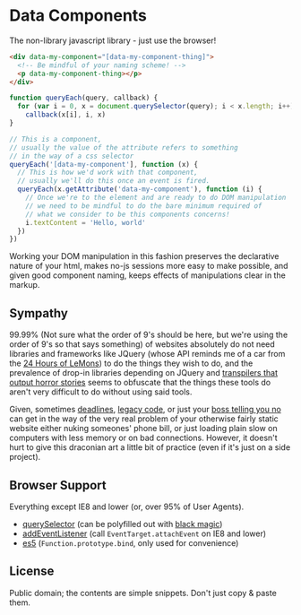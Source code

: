 # Data Components

The non-library javascript library - just use the browser!

```html
<div data-my-component="[data-my-component-thing]">
  <!-- Be mindful of your naming scheme! -->
  <p data-my-component-thing></p>
</div>
```

```js
function queryEach(query, callback) {
  for (var i = 0, x = document.querySelector(query); i < x.length; i++)
    callback(x[i], i, x)
}

// This is a component, 
// usually the value of the attribute refers to something
// in the way of a css selector
queryEach('[data-my-component'], function (x) {
  // This is how we'd work with that component, 
  // usually we'll do this once an event is fired.
  queryEach(x.getAttribute('data-my-component'), function (i) {
    // Once we're to the element and are ready to do DOM manipulation
    // we need to be mindful to do the bare minimum required of 
    // what we consider to be this components concerns!
    i.textContent = 'Hello, world'
  })
})
```

Working your DOM manipulation in this fashion preserves the declarative nature 
of your html, makes no-js sessions more easy to make possible, and given good 
component naming, keeps effects of manipulations clear in the markup.

## Sympathy

99.99% (Not sure what the order of 9's should be here, but we're using the
order of 9's so that says something) of websites absolutely do not need
libraries and frameworks like JQuery (whose API reminds me of a car from the 
[24 Hours of LeMons][]) to do the things they wish to do, and the prevalence
of drop-in libraries depending on JQuery and 
[transpilers that output horror stories][babel] seems to obfuscate that the
things these tools do aren't very difficult to do without using said tools.

Given, sometimes [deadlines][hell], [legacy code][hell], or just your 
[boss telling you no][hell] can get in the way of the very real problem of
your otherwise fairly static website either nuking someones' phone bill,
or just loading plain slow on computers with less memory or on bad connections.
However, it doesn't hurt to give this draconian art a little bit of practice
(even if it's just on a side project).

## Browser Support

Everything except IE8 and lower (or, over 95% of User Agents).

- [querySelector][] (can be polyfilled out with [black magic][])
- [addEventListener][] (call `EventTarget.attachEvent` on IE8 and lower)
- [es5][] (`Function.prototype.bind`, only used for convenience)

## License

Public domain; the contents are simple snippets. Don't just copy & paste them.

[24 Hours of LeMons]: https://www.24hoursoflemons.com/
[babel]: https://babeljs.io/repl/#?code=class%20Garbage%20extends%20String%20{%20constructor%28%29%20{%20super%28%29%3B%20this.is%20%3D%20%27cool%27%20}%20}
[hell]: http://vignette3.wikia.nocookie.net/spongebob/images/2/2e/Fire_SpongeBob.png/revision/latest?cb=20130506032003
[querySelector]: http://caniuse.com/#feat=queryselector
[black magic]: https://gist.github.com/chrisjlee/8960575 
[addEventListener]: http://caniuse.com/#feat=addeventlistener
[es5]: http://caniuse.com/#feat=es5

